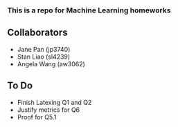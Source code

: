 ### This is a repo for Machine Learning homeworks

## Collaborators

* Jane Pan (jp3740)
* Stan Liao (sl4239)
* Angela Wang (aw3062)

## To Do
* Finish Latexing Q1 and Q2
* Justify metrics for Q6
* Proof for Q5.1
